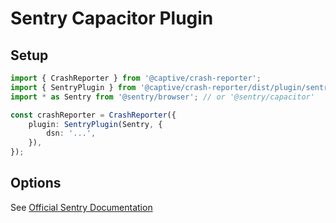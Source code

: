 # Sentry Capacitor Plugin

## Setup

```ts
import { CrashReporter } from '@captive/crash-reporter';
import { SentryPlugin } from '@captive/crash-reporter/dist/plugin/sentry.js';
import * as Sentry from '@sentry/browser'; // or '@sentry/capacitor'

const crashReporter = CrashReporter({
    plugin: SentryPlugin(Sentry, {
        dsn: '...',  
    }),
});
```

## Options

See [Official Sentry Documentation](https://docs.sentry.io/platforms/javascript/guides/capacitor/configuration/)
